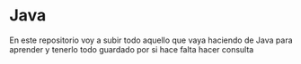 # Java

En este repositorio voy a subir todo aquello que vaya haciendo de Java para aprender y tenerlo todo guardado por si hace falta hacer consulta
